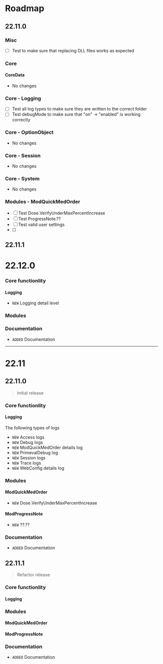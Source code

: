 # Roadmap

## 22.11.0

### Misc

* [ ] Test to make sure that replacing DLL files works as expected

### Core

#### CoreData

* No changes

### Core - Logging

* [ ] Test all log types to make sure they are written to the correct folder
* [ ] Test debugMode to make sure that "on" -> "enabled" is working correctly

### Core - OptionObject

* No changes

### Core - Session

* No changes

### Core - System

* No changes

### Modules - ModQuickMedOrder

* [ ] Test Dose.VerifyUnderMaxPercentIncrease
* [ ] Test ProgressNote.??
* [ ] Test valid user settings
* [ ]










## 22.11.1





##









# 22.12.0

### Core functionlity

#### Logging

* `NEW` Logging detail level


### Modules


### Documentation

* `ADDED` Documentation

***

# **22.11**

## 22.11.0

> Initial release

### Core functionlity

#### Logging

The following types of logs 
* `NEW` Access logs
* `NEW` Debug logs
* `NEW` ModQuickMedOrder details log
* `NEW` PrimevalDebug log
* `NEW` Session logs
* `NEW` Trace logs
* `NEW` WebConfig details log

### Modules

#### ModQuickMedOrder

* `NEW` Dose.VerifyUnderMaxPercentIncrease

#### ModProgressNote

* `NEW` ??.??

### Documentation

* `ADDED` Documentation

## 22.11.1

> Refactor release

### Core functionlity

#### Logging

### Modules

#### ModQuickMedOrder

#### ModProgressNote

### Documentation

* `ADDED` Documentation